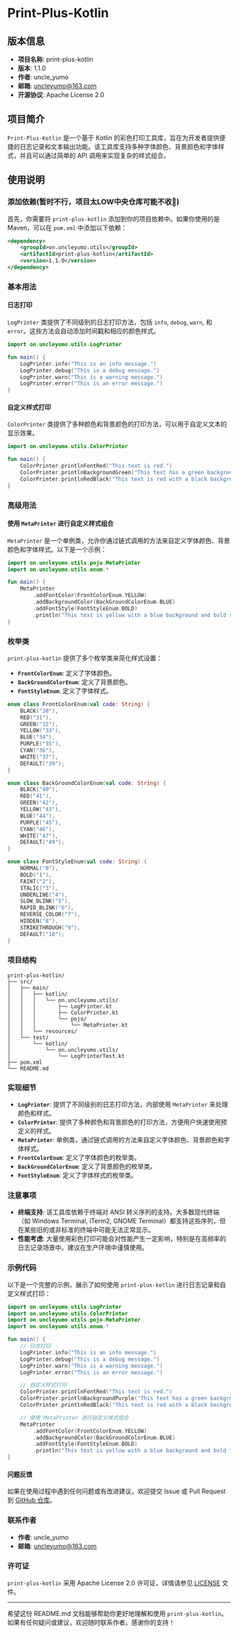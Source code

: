 # Print-Plus-Kotlin

## 版本信息

- **项目名称**: print-plus-kotlin
- **版本**: 1.1.0
- **作者**: uncle_yumo
- **邮箱**: uncleyumo@163.com
- **开源协议**: Apache License 2.0

## 项目简介

`Print-Plus-Kotlin` 是一个基于 Kotlin 的彩色打印工具库，旨在为开发者提供便捷的日志记录和文本输出功能。该工具库支持多种字体颜色、背景颜色和字体样式，并且可以通过简单的 API 调用来实现复杂的样式组合。

## 使用说明

### 添加依赖(暂时不行，项目太LOW中央仓库可能不收🥲)

首先，你需要将 `print-plus-kotlin` 添加到你的项目依赖中。如果你使用的是 Maven，可以在 `pom.xml` 中添加以下依赖：

```xml
<dependency>
    <groupId>on.uncleyumo.utils</groupId>
    <artifactId>print-plus-kotlin</artifactId>
    <version>1.1.0</version>
</dependency>
```

### 基本用法

#### 日志打印

`LogPrinter` 类提供了不同级别的日志打印方法，包括 `info`, `debug`, `warn`, 和 `error`。这些方法会自动添加时间戳和相应的颜色样式。

```kotlin
import on.uncleyumo.utils.LogPrinter

fun main() {
    LogPrinter.info("This is an info message.")
    LogPrinter.debug("This is a debug message.")
    LogPrinter.warn("This is a warning message.")
    LogPrinter.error("This is an error message.")
}
```

#### 自定义样式打印

`ColorPrinter` 类提供了多种颜色和背景颜色的打印方法，可以用于自定义文本的显示效果。

```kotlin
import on.uncleyumo.utils.ColorPrinter

fun main() {
    ColorPrinter.printlnFontRed("This text is red.")
    ColorPrinter.printlnBackgroundGreen("This text has a green background.")
    ColorPrinter.printlnRedBlack("This text is red with a black background.")
}
```

### 高级用法

#### 使用 `MetaPrinter` 进行自定义样式组合

`MetaPrinter` 是一个单例类，允许你通过链式调用的方法来自定义字体颜色、背景颜色和字体样式。以下是一个示例：

```kotlin
import on.uncleyumo.utils.pojo.MetaPrinter
import on.uncleyumo.utils.enum.*

fun main() {
    MetaPrinter
        .addFontColor(FrontColorEnum.YELLOW)
        .addBackgroundColor(BackGroundColorEnum.BLUE)
        .addFontStyle(FontStyleEnum.BOLD)
        .println("This text is yellow with a blue background and bold style.")
}
```

### 枚举类

`print-plus-kotlin` 提供了多个枚举类来简化样式设置：

- **`FrontColorEnum`**: 定义了字体颜色。
- **`BackGroundColorEnum`**: 定义了背景颜色。
- **`FontStyleEnum`**: 定义了字体样式。

```kotlin
enum class FrontColorEnum(val code: String) {
    BLACK("30"),
    RED("31"),
    GREEN("32"),
    YELLOW("33"),
    BLUE("34"),
    PURPLE("35"),
    CYAN("36"),
    WHITE("37"),
    DEFAULT("39");
}

enum class BackGroundColorEnum(val code: String) {
    BLACK("40"),
    RED("41"),
    GREEN("42"),
    YELLOW("43"),
    BLUE("44"),
    PURPLE("45"),
    CYAN("46"),
    WHITE("47"),
    DEFAULT("49");
}

enum class FontStyleEnum(val code: String) {
    NORMAL("0"),
    BOLD("1"),
    FAINT("2"),
    ITALIC("3"),
    UNDERLINE("4"),
    SLOW_BLINK("5"),
    RAPID_BLINK("6"),
    REVERSE_COLOR("7"),
    HIDDEN("8"),
    STRIKETHROUGH("9"),
    DEFAULT("10");
}
```

### 项目结构

```
print-plus-kotlin/
├── src/
│   ├── main/
│   │   ├── kotlin/
│   │   │   └── on.uncleyumo.utils/
│   │   │       ├── LogPrinter.kt
│   │   │       ├── ColorPrinter.kt
│   │   │       └── pojo/
│   │   │           └── MetaPrinter.kt
│   │   └── resources/
│   └── test/
│       └── kotlin/
│           └── on.uncleyumo.utils/
│               └── LogPrinterTest.kt
├── pom.xml
└── README.md
```

### 实现细节

- **`LogPrinter`**: 提供了不同级别的日志打印方法，内部使用 `MetaPrinter` 来处理颜色和样式。
- **`ColorPrinter`**: 提供了多种颜色和背景颜色的打印方法，方便用户快速使用预定义的样式。
- **`MetaPrinter`**: 单例类，通过链式调用的方法来自定义字体颜色、背景颜色和字体样式。
- **`FrontColorEnum`**: 定义了字体颜色的枚举类。
- **`BackGroundColorEnum`**: 定义了背景颜色的枚举类。
- **`FontStyleEnum`**: 定义了字体样式的枚举类。

### 注意事项

- **终端支持**: 该工具库依赖于终端对 ANSI 转义序列的支持。大多数现代终端（如 Windows Terminal, iTerm2, GNOME Terminal）都支持这些序列，但在某些旧的或非标准的终端中可能无法正常显示。
- **性能考虑**: 大量使用彩色打印可能会对性能产生一定影响，特别是在高频率的日志记录场景中。建议在生产环境中谨慎使用。

### 示例代码

以下是一个完整的示例，展示了如何使用 `print-plus-kotlin` 进行日志记录和自定义样式打印：

```kotlin
import on.uncleyumo.utils.LogPrinter
import on.uncleyumo.utils.ColorPrinter
import on.uncleyumo.utils.pojo.MetaPrinter
import on.uncleyumo.utils.enum.*

fun main() {
    // 日志打印
    LogPrinter.info("This is an info message.")
    LogPrinter.debug("This is a debug message.")
    LogPrinter.warn("This is a warning message.")
    LogPrinter.error("This is an error message.")

    // 自定义样式打印
    ColorPrinter.printlnFontRed("This text is red.")
    ColorPrinter.printlnBackgroundPurple("This text has a green background.")
    ColorPrinter.printlnRedBlack("This text is red with a black background.")

    // 使用 MetaPrinter 进行自定义样式组合
    MetaPrinter
        .addFontColor(FrontColorEnum.YELLOW)
        .addBackgroundColor(BackGroundColorEnum.BLUE)
        .addFontStyle(FontStyleEnum.BOLD)
        .println("This text is yellow with a blue background and bold font.")
}
```

#### 问题反馈

如果在使用过程中遇到任何问题或有改进建议，欢迎提交 Issue 或 Pull Request
到 [GitHub 仓库](https://github.com/UncleYumo/print-plus-kotlin)。

### 联系作者

- **作者**: uncle_yumo
- **邮箱**: uncleyumo@163.com

### 许可证

`print-plus-kotlin` 采用 Apache License 2.0 许可证，详情请参见 [LICENSE](LICENSE) 文件。

---

希望这份 README.md 文档能够帮助你更好地理解和使用 `print-plus-kotlin`。如果有任何疑问或建议，欢迎随时联系作者。感谢你的支持！

